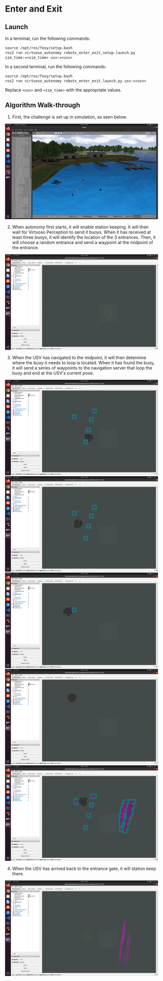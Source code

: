 # Enter and Exit

## Launch

In a terminal, run the following commands:
```
source /opt/ros/foxy/setup.bash
ros2 run virtuoso_autonomy robotx_enter_exit_setup.launch.py sim_time:=<sim_time> usv:=<usv>
```

In a second terminal, run the following commands:
```
source /opt/ros/foxy/setup.bash
ros2 run virtuoso_autonomy robotx_enter_exit.launch.py usv:=<usv>
```

Replace `<usv>` and `<sim_time>` with the appropriate values.

## Algorithm Walk-through

1. First, the challenge is set up in simulation, as seen below.

![Enter exit simulation](/documentation/images/robotx_enter_exit1.png)

2. When autonomy first starts, it will enable station keeping. It will then wait for Virtuoso Perception to send it buoys. When it has received at least three buoys, it will identify the location of the 3 entrances. Then, it will choose a random entrance and send a waypoint at the midpoint of the entrance.

![Path through midpoint of first gate](/documentation/images/robotx_enter_exit2.png)

3. When the USV has navigated to the midpoint, it will then determine where the buoy it needs to loop is located. When it has found the buoy, it will send a series of waypoints to the navigation server that loop the buoy and end at the USV's current pose.

![Navigating around buoy](/documentation/images/robotx_enter_exit3.png)
![Navigating around buoy](/documentation/images/robotx_enter_exit4.png)
![Navigating around buoy](/documentation/images/robotx_enter_exit5.png)
![Navigating around buoy](/documentation/images/robotx_enter_exit6.png)
![Navigating around buoy](/documentation/images/robotx_enter_exit7.png)

4. When the USV has arrived back to the entrance gate, it will station keep there.

![Final station keeping](/documentation/images/robotx_enter_exit8.png)
